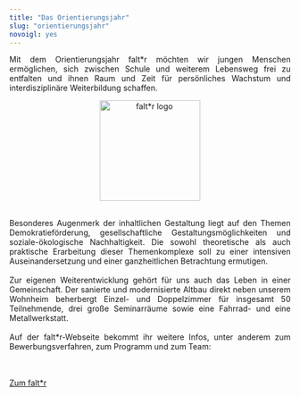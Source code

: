 ```yaml
---
title: "Das Orientierungsjahr"
slug: "orientierungsjahr"
novoigl: yes
---
```


<p style="text-align:justify">
Mit dem Orientierungsjahr falt*r möchten wir jungen Menschen ermöglichen, sich zwischen Schule und weiterem Lebensweg
frei zu entfalten und ihnen Raum und Zeit für persönliches Wachstum und interdisziplinäre Weiterbildung schaffen.
</p>

<center>
<img class="image" src="/img/logo-faltr.png" alt="falt*r logo" width="180"/>
</center>
<br>

<p style="text-align:justify">
Besonderes Augenmerk der inhaltlichen Gestaltung liegt auf den Themen Demokratieförderung, gesellschaftliche
Gestaltungsmöglichkeiten und soziale-ökologische Nachhaltigkeit.
Die sowohl theoretische als auch praktische Erarbeitung dieser Themenkomplexe soll zu einer intensiven
Auseinandersetzung und einer ganzheitlichen Betrachtung ermutigen.
<br><br>
Zur eigenen Weiterentwicklung gehört für uns auch das Leben in einer Gemeinschaft.
Der sanierte und modernisierte Altbau direkt neben unserem Wohnheim beherbergt Einzel- und Doppelzimmer für insgesamt
50 Teilnehmende, drei große Seminarräume sowie eine Fahrrad- und eine Metallwerkstatt.
<br><br>
Auf der falt*r-Webseite bekommt ihr weitere Infos, unter anderem zum Bewerbungsverfahren, zum Programm
und zum Team:

<br><br>
   <a href="https://faltr.de/" class="field button is-radiusless is-fullwidth is-link">
        <span class="icon">
            <i class="icon-right-big"></i>
        </span>
        <span>Zum falt*r</span>
   </a>
</p>
